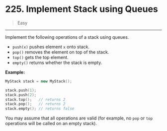 # 225. Implement Stack using Queues

> Easy

------

Implement the following operations of a stack using queues.

- `push(x)` pushes element `x` onto stack.
- `pop()` removes the element on top of the stack.
- `top()` gets the top element.
- `empty()` returns whether the stack is empty.

**Example:**

```c++
MyStack stack = new MyStack();

stack.push(1);
stack.push(2);
stack.top();   // returns 2
stack.pop();   // returns 2
stack.empty(); // returns false
```

You may assume that all operations are valid (for example, no `pop` or `top` operations will be called on an empty stack).